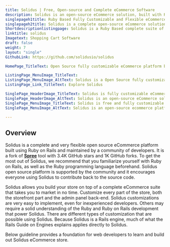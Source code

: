 ```yaml
---
title: Solidus | Free, Open-source and Complete eCommerce Software
description: Solidus is an open-source eCommerce solution, built with Ruby on Rail serving small and medium-sized businesses as well as complex storefronts and big retailers
singlepageh1title: Ruby Based Fully Customizable and Flexible eCommerce Platform
singlepageh2title: Solidus is a complete open-source eCommerce solution for fast growing online businesses, complex storefronts and big retailers.
Shortdescriptionlistingpage: Solidus is a Ruby Based complete suite of essential eCommerce features out of the box in a fully modular package.
linktitle: solidus
Imagetext: Shopping Cart Software 
draft: false
weight: 7
layout: "single"
GithubLink: https://github.com/solidusio/solidus

HomePage_TitleText: Open Source fully customizable eCommerce platform built with Ruby on Rails

ListingPage_MenuImage_TitleText: 
ListingPage_MenuImage_AltText: Solidus is a Open Source fully customizable eCommerce platform built with Ruby on Rails
ListingPage_Link_TitleText: Explore Solidus

SinglePage_HeaderImage_TitleText: Solidus is fully customizable eCommerce platform.
SinglePage_HeaderImage_AltText: Solidus is an open-source eCommerce solution built with Ruby on Rails
SinglePage_MenuImage_TitleText: Solidus is free and fully customizable eCommerce platform
SinglePage_MenuImage_AltText: Solidus is an open-source ecommerce platform built with Ruby on Rails.

---
```


Overview
--------

Solidus is a complete and very flexible open source eCommerce platform built using Ruby on Rails and maintained by a community of developers. It is a fork of **[Spree](https://products.containerize.com/ecommerce/spree-commerce)** tool with 3.4K GitHub stars and 1K GitHub forks. To get the most out of Solidus, we recommend that you familiarize yourself with Ruby on Rails, as well as the Ruby programming language beforehand. Solidus open source platform is supported by the community and it encourages everyone using Solidus to contribute back to the source code.

Solidus allows you build your store on top of a complete eCommerce suite that takes you to market in no time. Customize every part of the store, both the storefront part and the admin panel back-end. Solidus customizations are very easy to implement, even for inexperienced developers. Others may require a solid understanding of the Ruby and Ruby on Rails development that power Solidus. There are different types of customization that are possible using Solidus. Because Solidus is a Rails engine, much of what the Rails Guide on Engines explains applies directly to Solidus.

Below guideline provides a foundation for web developers to learn and build out Solidus eCommerce store.